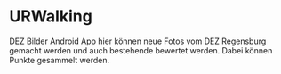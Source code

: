 # URWalking
DEZ Bilder Android App
hier können neue Fotos vom DEZ Regensburg gemacht werden
und auch bestehende bewertet werden.
Dabei können Punkte gesammelt werden.
